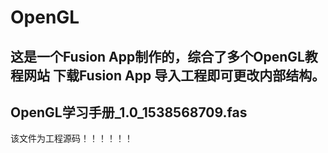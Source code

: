 # OpenGL
这是一个Fusion App制作的，综合了多个OpenGL教程网站
下载Fusion App 导入工程即可更改内部结构。
---------------------------------
OpenGL学习手册_1.0_1538568709.fas 
---------------------------------
该文件为工程源码！！！！！！
